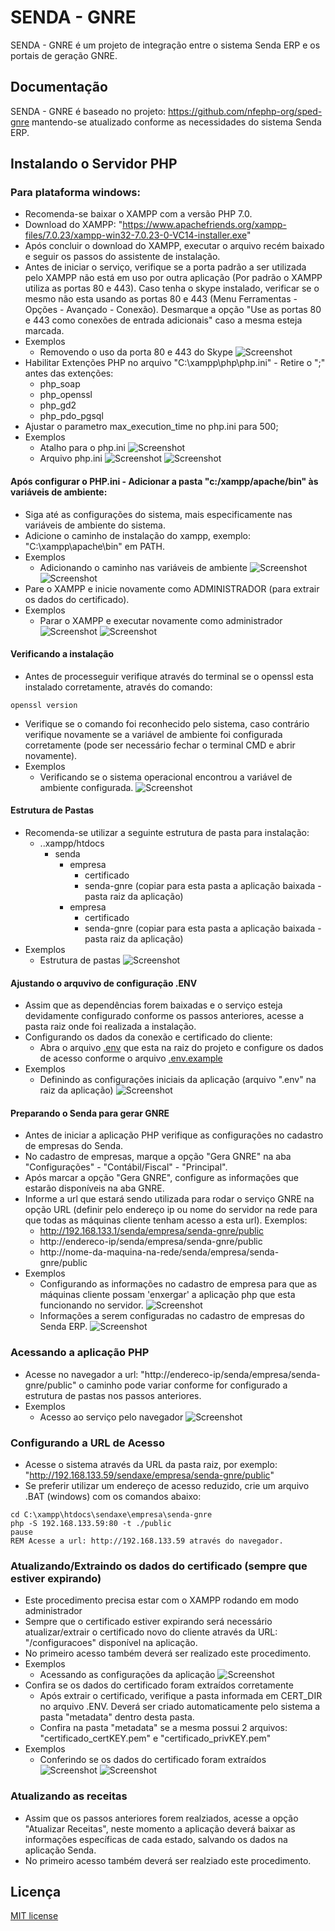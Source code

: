 # SENDA - GNRE

SENDA - GNRE é um projeto de integração entre o sistema Senda ERP e os portais de geração GNRE.

## Documentação
SENDA - GNRE é baseado no projeto: https://github.com/nfephp-org/sped-gnre mantendo-se atualizado conforme as necessidades do sistema Senda ERP.

## Instalando o Servidor PHP
### Para plataforma windows:
- Recomenda-se baixar o XAMPP com a versão PHP 7.0.
- Download do XAMPP: "https://www.apachefriends.org/xampp-files/7.0.23/xampp-win32-7.0.23-0-VC14-installer.exe" 
- Após concluir o download do XAMPP, executar o arquivo recém baixado e seguir os passos do assistente de instalação.
- Antes de iniciar o serviço, verifique se a porta padrão a ser utilizada pelo XAMPP não está em uso por outra aplicação (Por padrão o XAMPP utiliza as portas 80 e 443). Caso tenha o skype instalado, verificar se o mesmo não esta usando as portas 80 e 443 (Menu Ferramentas - Opções - Avançado - Conexão). Desmarque a opção "Use as portas 80 e 443 como conexões de entrada adicionais" caso a mesma esteja marcada.
- Exemplos
  - Removendo o uso da porta 80 e 443 do Skype
    ![Screenshot](./tests/exemplos/img02.png)
- Habilitar Extenções PHP no arquivo "C:\xampp\php\php.ini" - Retire o ";" antes das extenções:
  - php_soap
  - php_openssl
  - php_gd2
  - php_pdo_pgsql
- Ajustar o parametro max_execution_time no php.ini para 500;
- Exemplos
  - Atalho para o php.ini
    ![Screenshot](./tests/exemplos/img01.png)
  - Arquivo php.ini
    ![Screenshot](./tests/exemplos/img03.png)
    ![Screenshot](./tests/exemplos/img04.png)

#### Após configurar o PHP.ini - Adicionar a pasta "c:/xampp/apache/bin" às variáveis de ambiente:
- Siga até as configurações do sistema, mais especificamente nas variáveis de ambiente do sistema. 
- Adicione o caminho de instalação do xampp, exemplo: "C:\xampp\apache\bin" em PATH.
- Exemplos
  - Adicionando o caminho nas variáveis de ambiente
    ![Screenshot](./tests/exemplos/img05.png)
    ![Screenshot](./tests/exemplos/img06.png)
- Pare o XAMPP e inicie novamente como ADMINISTRADOR (para extrair os dados do certificado).
- Exemplos
  - Parar o XAMPP e executar novamente como administrador
    ![Screenshot](./tests/exemplos/img07.png)
    ![Screenshot](./tests/exemplos/img08.png)
#### Verificando a instalação
- Antes de processeguir verifique através do terminal se o openssl esta instalado corretamente, através do comando:
```terminal
openssl version
```
- Verifique se o comando foi reconhecido pelo sistema, caso contrário verifique novamente se a variável de ambiente foi configurada corretamente (pode ser necessário fechar o terminal CMD e abrir novamente).
- Exemplos
  - Verificando se o sistema operacional encontrou a variável de ambiente configurada.
    ![Screenshot](./tests/exemplos/img09.png)
#### Estrutura de Pastas
- Recomenda-se utilizar a seguinte estrutura de pasta para instalação:
  * ..xampp/htdocs
    * senda
        * empresa
            * certificado
            * senda-gnre (copiar para esta pasta a aplicação baixada - pasta raiz da aplicação)
        * empresa
            * certificado
            * senda-gnre (copiar para esta pasta a aplicação baixada - pasta raiz da aplicação)
- Exemplos
  - Estrutura de pastas
    ![Screenshot](./tests/exemplos/img10.png)
#### Ajustando o arquvivo de configuração .ENV
- Assim que as dependências forem baixadas e o serviço esteja devidamente configurado conforme os passos anteriores, acesse a pasta raiz onde foi realizada a instalação.
- Configurando os dados da conexão e certificado do cliente:
    * Abra o arquivo [.env](http://github.com/sendaxe/senda-gnre/blob/master/.env) que esta na raiz do projeto e configure os dados de acesso conforme o arquivo [.env.example](http://github.com/sendaxe/senda-gnre/blob/master/.env.example)
- Exemplos
  - Definindo as configurações iniciais da aplicação (arquivo ".env" na raiz da aplicação)
    ![Screenshot](./tests/exemplos/img11.png)

#### Preparando o Senda para gerar GNRE
- Antes de iniciar a aplicação PHP verifique as configurações no cadastro de empresas do Senda.
- No cadastro de empresas, marque a opção "Gera GNRE" na aba "Configurações" - "Contábil/Fiscal" - "Principal".
- Após marcar a opção "Gera GNRE", configure as informações que estarão disponíveis na aba GNRE.
- Informe a url que estará sendo utilizada para rodar o serviço GNRE na opção URL (definir pelo endereço ip ou nome do servidor na rede para que todas as máquinas cliente tenham acesso a esta url). Exemplos: 
    * http://192.168.133.1/senda/empresa/senda-gnre/public
    * http://endereco-ip/senda/empresa/senda-gnre/public
    * http://nome-da-maquina-na-rede/senda/empresa/senda-gnre/public
- Exemplos
  - Configurando as informações no cadastro de empresa para que as máquinas cliente possam 'enxergar' a aplicação php que esta funcionando no servidor.
    ![Screenshot](./tests/exemplos/img12.png)
  - Informações a serem configuradas no cadastro de empresas do Senda ERP.
    ![Screenshot](./tests/exemplos/img13.png)

### Acessando a aplicação PHP
- Acesse no navegador a url: "http://endereco-ip/senda/empresa/senda-gnre/public" o caminho pode variar conforme for configurado a estrutura de pastas nos passos anteriores.
- Exemplos
  - Acesso ao serviço pelo navegador
    ![Screenshot](./tests/exemplos/img14.png)

### Configurando a URL de Acesso
- Acesse o sistema através da URL da pasta raiz, por exemplo: "http://192.168.133.59/sendaxe/empresa/senda-gnre/public" 
- Se preferir utilizar um endereço de acesso reduzido, crie um arquivo .BAT (windows) com os comandos abaixo:
``` terminal
cd C:\xampp\htdocs\sendaxe\empresa\senda-gnre
php -S 192.168.133.59:80 -t ./public
pause
REM Acesse a url: http://192.168.133.59 através do navegador.
```

### Atualizando/Extraindo os dados do certificado (sempre que estiver expirando)
- Este procedimento precisa estar com o XAMPP rodando em modo administrador
- Sempre que o certificado estiver expirando será necessário atualizar/extrair o certificado novo do cliente através da URL: "/configuracoes" disponível na aplicação.
- No primeiro acesso também deverá ser realizado este procedimento.
- Exemplos
  - Acessando as configurações da aplicação
    ![Screenshot](./tests/exemplos/img15.png)
- Confira se os dados do certificado foram extraídos corretamente
    * Após extrair o certificado, verifique a pasta informada em CERT_DIR no arquivo .ENV. Deverá ser criado automaticamente pelo sistema a pasta "metadata" dentro desta pasta.
    * Confira na pasta "metadata" se a mesma possui 2 arquivos: "certificado_certKEY.pem" e "certificado_privKEY.pem"
- Exemplos
  - Conferindo se os dados do certificado foram extraídos
    ![Screenshot](./tests/exemplos/img16.png)
    ![Screenshot](./tests/exemplos/img17.png)
### Atualizando as receitas
- Assim que os passos anteriores forem realziados, acesse a opção "Atualizar Receitas", neste momento a aplicação deverá baixar as informações específicas de cada estado, salvando os dados na aplicação Senda.
- No primeiro acesso também deverá ser realziado este procedimento.

## Licença
[MIT license](http://opensource.org/licenses/MIT)

